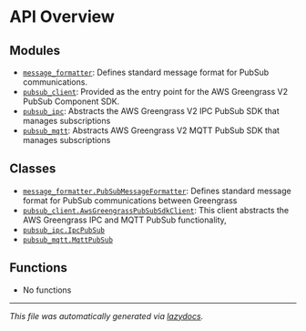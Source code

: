 <!-- markdownlint-disable -->

# API Overview

## Modules

- [`message_formatter`](./message_formatter.md#module-message_formatter): Defines standard message format for PubSub communications. 
- [`pubsub_client`](./pubsub_client.md#module-pubsub_client): Provided as the entry point for the AWS Greengrass V2 PubSub Component SDK. 
- [`pubsub_ipc`](./pubsub_ipc.md#module-pubsub_ipc): Abstracts the AWS Greengrass V2 IPC PubSub SDK that manages subscriptions 
- [`pubsub_mqtt`](./pubsub_mqtt.md#module-pubsub_mqtt): Abstracts AWS Greengrass V2 MQTT PubSub SDK that manages subscriptions 

## Classes

- [`message_formatter.PubSubMessageFormatter`](./message_formatter.md#class-pubsubmessageformatter): Defines standard message format for PubSub communications between Greengrass 
- [`pubsub_client.AwsGreengrassPubSubSdkClient`](./pubsub_client.md#class-awsgreengrasspubsubsdkclient): This client abstracts the AWS Greengrass IPC and MQTT PubSub functionality, 
- [`pubsub_ipc.IpcPubSub`](./pubsub_ipc.md#class-ipcpubsub)
- [`pubsub_mqtt.MqttPubSub`](./pubsub_mqtt.md#class-mqttpubsub)

## Functions

- No functions


---

_This file was automatically generated via [lazydocs](https://github.com/ml-tooling/lazydocs)._
